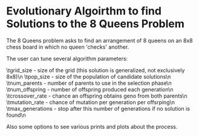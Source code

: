 # Evolutionary Algoirthm to find Solutions to the 8 Queens Problem

The 8 Queens problem asks to find an arrangement of 8 queens on an 8x8 chess board in which no queen 'checks' another.

The user can tune several algorithm parameters:

\tgrid_size - size of the grid (this solution is generalized, not exclusively 8x8)\n
\tpop_size - size of the population of candidate solutions\n
\tnum_parents - number of parents to use in the selection phase\n
\tnum_offspring - number of offspring produced each generation\n
\tcrossover_rate - chance an offspring obtains geno from both parents\n
\tmutation_rate - chance of mutation per generation per offsrping\n
\tmax_generations - stop after this number of generations if no solution is found\n
  
Also some options to see various prints and plots about the process.
  
  
